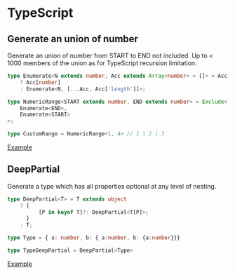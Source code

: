 # TypeScript

## Generate an union of number 

Generate an union of number from START to END not included. Up to < 1000 members of the union as for TypeScript recursion limitation.

```typescript
type Enumerate<N extends number, Acc extends Array<number> = []> = Acc['length'] extends N
    ? Acc[number]
    : Enumerate<N, [...Acc, Acc['length']]>;

type NumericRange<START extends number, END extends number> = Exclude<
    Enumerate<END>,
    Enumerate<START>
>;

type CustomRange = NumericRange<1, 4> // 1 | 2 | 3
```

[Example](https://www.typescriptlang.org/play?ssl=10&ssc=51&pln=1&pc=1#code/C4TwDgpgBAogdgVwLYQE4ENgQDwDkoQAeWcAJgM5SJIBGaANFAIIDGLBxEZlTqGI2anVQA+KAF4oAbQC6YyaxZSA5ABsuAc2AALZTI4kKUXACgo5qAH5mbKULQyzFgFyxqaTDlyMpAOn+KjIoq6nBaujJyANwmJqCQxshoAJYsAEroYTgAygAqTGm5BlxG9qiMMLgAIsXcVMjC8rCELKoIpDhO5vBJGFjYlVUi9F1uvZ7YeQW5IiYiMXHg0ADCCOTAAPZIGVkSiSioqTsaOACMjAAsYgD011CnUAA+UABMT1AAzCZAA)


## DeepPartial

Generate a type which has all properties optional at any level of nesting.

```typescript
type DeepPartial<T> = T extends object
    ? {
          [P in keyof T]?: DeepPartial<T[P]>;
      }
    : T;

type Type = { a: number, b: { a:number, b: {a:number}}}

type TypeDeepPartial = DeepPartial<Type>
```

[Example](https://www.typescriptlang.org/play?ssl=9&ssc=41&pln=1&pc=1#code/C4TwDgpgBAIhFgAoEMBOwCWyA2AeAKgHxQC8U+UEAHsBAHYAmAzlAPYBGAVhAMbABQUIVAD8UAN6Dh0oQG1EUDHSgBrCCFYAzcgF0RALljwkaTDgLydhANxTpAXztRD+W-1CRy4aGXFRkhnQArgC27BCoADRQ7IZ+AcFhEdGxEgmh4aj22fzu3l6QcAgo6FjYpEbFpmUE3oT8QA)
